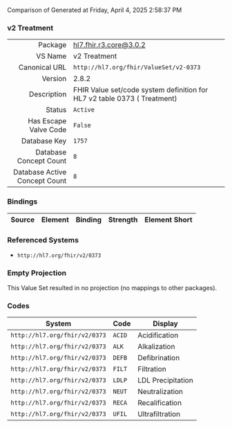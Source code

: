 Comparison of 
Generated at Friday, April 4, 2025 2:58:37 PM

### v2 Treatment

|      |     |
| ---: | --- |
| Package | hl7.fhir.r3.core@3.0.2 |
| VS Name | v2 Treatment |
| Canonical URL | `http://hl7.org/fhir/ValueSet/v2-0373` |
| Version | 2.8.2 |
| Description | FHIR Value set/code system definition for HL7 v2 table 0373 ( Treatment) |
| Status | `Active` |
| Has Escape Valve Code | `False` |
| Database Key | `1757` |
| Database Concept Count | `8` |
| Database Active Concept Count | `8` |
### Bindings

| Source | Element | Binding | Strength | Element Short |
| ------ | ------- | ------- | -------- | ------------- |

### Referenced Systems

* `http://hl7.org/fhir/v2/0373`
### Empty Projection

This Value Set resulted in no projection (no mappings to other packages).

### Codes

| System | Code | Display |
| ------ | ---- | ------- |
| `http://hl7.org/fhir/v2/0373` | `ACID` | Acidification |
| `http://hl7.org/fhir/v2/0373` | `ALK` | Alkalization |
| `http://hl7.org/fhir/v2/0373` | `DEFB` | Defibrination |
| `http://hl7.org/fhir/v2/0373` | `FILT` | Filtration |
| `http://hl7.org/fhir/v2/0373` | `LDLP` | LDL Precipitation |
| `http://hl7.org/fhir/v2/0373` | `NEUT` | Neutralization |
| `http://hl7.org/fhir/v2/0373` | `RECA` | Recalification |
| `http://hl7.org/fhir/v2/0373` | `UFIL` | Ultrafiltration |
